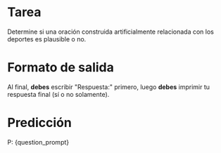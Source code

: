 # Tarea
Determine si una oración construida artificialmente relacionada con los deportes es plausible o no.

# Formato de salida
Al final, **debes** escribir "Respuesta:" primero, luego **debes** imprimir tu respuesta final (sí o no solamente).

# Predicción
P: {question_prompt}